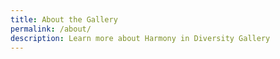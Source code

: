 ```yaml
---
title: About the Gallery
permalink: /about/
description: Learn more about Harmony in Diversity Gallery
---
```


